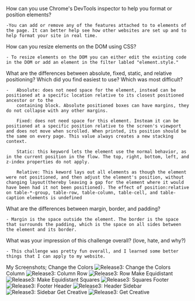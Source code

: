 How can you use Chrome's DevTools inspector to help you format or position elements?

	-You can add or remove any of the features attached to to elements of the page. It can better help see how other websites are set up and to help format your site in real time.

How can you resize elements on the DOM using CSS?
	
	- To resize elements on the DOM you can either edit the existing code in the DOM or add an element in the filter labled "element.style."

What are the differences between absolute, fixed, static, and relative positioning? Which did you find easiest to use? Which was most difficult?

	-	Absolute: does not need space for the element, instead can be positioned at a specific location relative to its closest positioned ancestor or to the
		containing block. Absolute positioned boxes can have margins, they do not collapse with any other margins.

		Fixed: does not need space for this element. Insteam it can be positioned at a specific position relative to the screen's viewport and does not move when scrolled. When printed, its position should be the same on every page. This value always creates a new stacking context.

		Static: this keyword lets the element use the normal behavior, as in the current position in the flow. The top, right, bottom, left, and z-index properties do not apply.

		Relative: This keword lays out all elements as though the element were not positioned, and then adjust the element's position, without changing layout(thereby leaving a gap for the element where it would have been had it not been positioned). The effect of position:relative on table-*-group, table-row, table-column, table-cell, and table-caption elements is undefined



What are the differences between margin, border, and padding?
	
	- Margin is the space outside the element. The border is the space that surrounds the padding, which is the space on all sides between the element and its border.

What was your impression of this challenge overall? (love, hate, and why?)
	
	- This challenge was pretty fun overall, and I learned some better things that I can apply to my website.

My Screenshots;
Change the Colors
![Release3: Change the Colors](../../week-2/imgs/Release-3.1)
Column
![Release3: Column](../../week-2/imgs/Release-3.2)
Row
![Release3: Row](../../week-2/imgs/Release-3.3)
Make Equidistant
![Release3: Make Equidistant](../../week-2/imgs/Release-3.4)
Squares
![Release3: Squares](../../week-2/imgs/Release-3.5)
Footer
![Release3: Footer](../../week-2/imgs/Release-3.6)
Header
![Release3: Header](../../week-2/imgs/Release-3.7)
Sidebar
![Release3: Sidebar](../../week-2/imgs/Release-3.8)
Get Creative
![Release3: Get Creative](../../week-2/imgs/Release-3.9)

